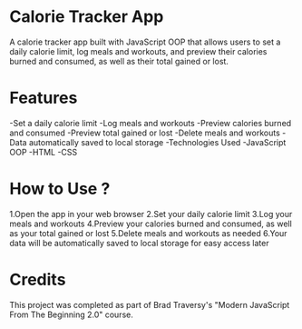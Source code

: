 <h1>Calorie Tracker App</h1>

A calorie tracker app built with JavaScript OOP that allows users to set a daily calorie limit, log meals and workouts, and preview their calories burned and consumed, as well as their total gained or lost.

<h1>Features</h1>

-Set a daily calorie limit
-Log meals and workouts
-Preview calories burned and consumed
-Preview total gained or lost
-Delete meals and workouts
-Data automatically saved to local storage
-Technologies Used
-JavaScript OOP
-HTML
-CSS

<h1>How to Use ?</h1>

1.Open the app in your web browser
2.Set your daily calorie limit
3.Log your meals and workouts
4.Preview your calories burned and consumed, as well as your total gained or lost
5.Delete meals and workouts as needed
6.Your data will be automatically saved to local storage for easy access later

<h1>Credits</h1>

This project was completed as part of Brad Traversy's "Modern JavaScript From The Beginning 2.0" course.
